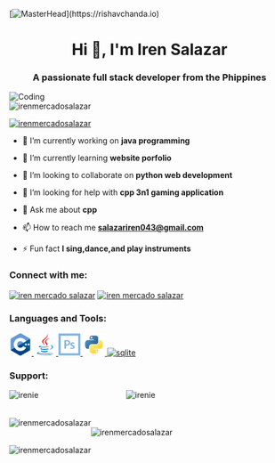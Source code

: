 [![MasterHead](https://1.bp.blogspot.com/-7A4WynwLsM...)](https://rishavchanda.io)
<h1 align="center">Hi 👋, I'm Iren Salazar</h1>
<h3 align="center">A passionate full stack developer from the Phippines</h3>
<img align="left" alt="Coding" width="400" src="https://imgs.search.brave.com/FrOhz6OSIWnq4YHmHKUaqDJyfb_r_9qhlgapHALPk-Q/rs:fit:680:428:1/g:ce/aHR0cHM6Ly9pLnBp/bmltZy5jb20vb3Jp/Z2luYWxzLzU0L2Uz/LzdkLzU0ZTM3ZDgw/NzRlYmNkZTFkOTZj/NzdkN2IyYTdmMzEw/LmdpZg.gif"

<p align="left"> <img src="https://komarev.com/ghpvc/?username=irenmercadosalazar&label=Profile%20views&color=0e75b6&style=flat" alt="irenmercadosalazar" /> </p>

<p align="left"> <a href="https://github.com/ryo-ma/github-profile-trophy"><img src="https://github-profile-trophy.vercel.app/?username=irenmercadosalazar" alt="irenmercadosalazar" /></a> </p>

- 🔭 I’m currently working on **java programming**

- 🌱 I’m currently learning **website porfolio**

- 👯 I’m looking to collaborate on **python web development**

- 🤝 I’m looking for help with **cpp 3n1 gaming application**

- 💬 Ask me about **cpp**

- 📫 How to reach me **salazariren043@gmail.com**

- ⚡ Fun fact **I sing,dance,and play instruments**

<h3 align="left">Connect with me:</h3>
<p align="left">
<a href="https://fb.com/iren mercado salazar" target="blank"><img align="center" src="https://raw.githubusercontent.com/rahuldkjain/github-profile-readme-generator/master/src/images/icons/Social/facebook.svg" alt="iren mercado salazar" height="30" width="40" /></a>
<a href="https://www.youtube.com/c/iren mercado salazar" target="blank"><img align="center" src="https://raw.githubusercontent.com/rahuldkjain/github-profile-readme-generator/master/src/images/icons/Social/youtube.svg" alt="iren mercado salazar" height="30" width="40" /></a>
</p>

<h3 align="left">Languages and Tools:</h3>
<p align="left"> <a href="https://www.w3schools.com/cpp/" target="_blank" rel="noreferrer"> <img src="https://raw.githubusercontent.com/devicons/devicon/master/icons/cplusplus/cplusplus-original.svg" alt="cplusplus" width="40" height="40"/> </a> <a href="https://www.java.com" target="_blank" rel="noreferrer"> <img src="https://raw.githubusercontent.com/devicons/devicon/master/icons/java/java-original.svg" alt="java" width="40" height="40"/> </a> <a href="https://www.photoshop.com/en" target="_blank" rel="noreferrer"> <img src="https://raw.githubusercontent.com/devicons/devicon/master/icons/photoshop/photoshop-line.svg" alt="photoshop" width="40" height="40"/> </a> <a href="https://www.python.org" target="_blank" rel="noreferrer"> <img src="https://raw.githubusercontent.com/devicons/devicon/master/icons/python/python-original.svg" alt="python" width="40" height="40"/> </a> <a href="https://www.sqlite.org/" target="_blank" rel="noreferrer"> <img src="https://www.vectorlogo.zone/logos/sqlite/sqlite-icon.svg" alt="sqlite" width="40" height="40"/> </a> </p>

<h3 align="left">Support:</h3>
<p><a href="https://www.buymeacoffee.com/irenie"> <img align="left" src="https://cdn.buymeacoffee.com/buttons/v2/default-yellow.png" height="50" width="210" alt="irenie" /></a><a href="https://ko-fi.com/irenie"> <img align="left" src="https://cdn.ko-fi.com/cdn/kofi3.png?v=3" height="50" width="210" alt="irenie" /></a></p><br><br>

<p><img align="left" src="https://github-readme-stats.vercel.app/api/top-langs?username=irenmercadosalazar&show_icons=true&locale=en&layout=compact" alt="irenmercadosalazar" /></p>

<p>&nbsp;<img align="center" src="https://github-readme-stats.vercel.app/api?username=irenmercadosalazar&show_icons=true&locale=en" alt="irenmercadosalazar" /></p>

<p><img align="center" src="https://github-readme-streak-stats.herokuapp.com/?user=irenmercadosalazar&" alt="irenmercadosalazar" /></p>
